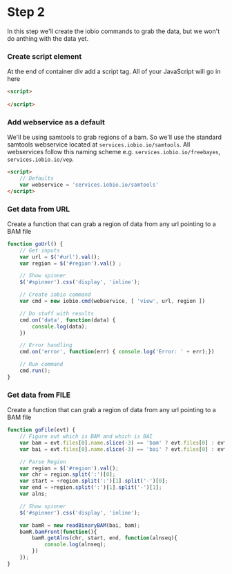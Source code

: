 # Step 2
In this step we'll create the iobio commands to grab the data, but we won't do anthing with the data yet.

### Create script element
At the end of container div add a script tag. All of your JavaScript will go in here

```html
<script>
  
</script>
```

### Add webservice as a default
We'll be using samtools to grab regions of a bam. So we'll use the standard samtools webservice located at ```services.iobio.io/samtools```. All webservices follow this naming scheme e.g. ```services.iobio.io/freebayes```, ```services.iobio.io/vep```.

```html
<script>
    // Defaults
  	var webservice = 'services.iobio.io/samtools'
</script>
```

### Get data from URL
Create a function that can grab a region of data from any url pointing to a BAM file
```JavaScript
function goUrl() {
    // Get inputs
  	var url = $('#url').val();
    var region = $('#region').val() ;

    // Show spinner
    $('#spinner').css('display', 'inline');

    // Create iobio command
    var cmd = new iobio.cmd(webservice, [ 'view', url, region ])

    // Do stuff with results
    cmd.on('data', function(data) {
        console.log(data);
    })

    // Error handling
    cmd.on('error', function(err) { console.log('Error: ' + err);})

    // Run command
    cmd.run();
}
```

### Get data from FILE
Create a function that can grab a region of data from any url pointing to a BAM file
```JavaScript
function goFile(evt) {
    // Figure out which is BAM and which is BAI
    var bam = evt.files[0].name.slice(-3) == 'bam' ? evt.files[0] : evt.files[1];
    var bai = evt.files[0].name.slice(-3) == 'bai' ? evt.files[0] : evt.files[1];

    // Parse Region
    var region = $('#region').val();
    var chr = region.split(':')[0];
    var start = +region.split(':')[1].split('-')[0];
    var end = +region.split(':')[1].split('-')[1];
    var alns;

    // Show spinner
    $('#spinner').css('display', 'inline');

    var bamR = new readBinaryBAM(bai, bam);
    bamR.bamFront(function(){
        bamR.getAlns(chr, start, end, function(alnseq){
            console.log(alnseq);
        })
    });
}
```
